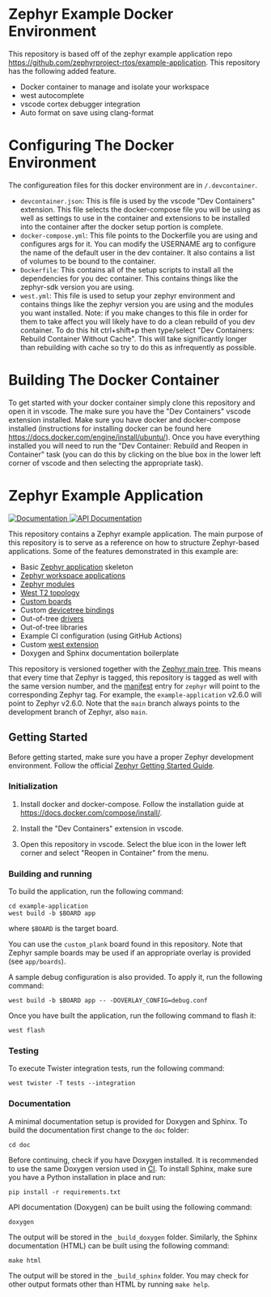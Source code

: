 # Zephyr Example Docker Environment

This repository is based off of the zephyr example application repo https://github.com/zephyrproject-rtos/example-application.
This repository has the following added feature.

- Docker container to manage and isolate your workspace
- west autocomplete
- vscode cortex debugger integration
- Auto format on save using clang-format

# Configuring The Docker Environment
The configureation files for this docker environment are in `/.devcontainer`.
- ``devcontainer.json``: This is file is used by the vscode "Dev Containers" extension.
    This file selects the docker-compose file you will be using as well as settings to
    use in the container and extensions to be installed into the container after
    the docker setup portion is complete.
- ``docker-compose.yml``: This file points to the Dockerfile you are using and configures
    args for it. You can modify the USERNAME arg to configure the name of the default user
    in the dev container. It also contains a list of volumes to be bound to the container.
- ``Dockerfile``: This contains all of the setup scripts to install all the dependencies
    for you dec container. This contains things like the zephyr-sdk version you are using.
- ``west.yml``: This file is used to setup your zephyr environment and contains things like
    the zephyr version you are using and the modules you want installed. Note: if you make
    changes to this file in order for them to take affect you will likely have to do a clean
    rebuild of you dev container. To do this hit ctrl+shift+p then type/select "Dev Containers:
    Rebuild Container Without Cache". This will take significantly longer than rebuilding
    with cache so try to do this as infrequently as possible.

# Building The Docker Container
To get started with your docker container simply clone this repository and open it
in vscode. The make sure you have the "Dev Containers" vscode extension installed.
Make sure you have docker and docker-compose installed (instructions for installing
docker can be found here https://docs.docker.com/engine/install/ubuntu/). Once you
have everything installed you will need to run the "Dev Container: Rebuild and
Reopen in Container" task (you can do this by clicking on the blue box in the lower
left corner of vscode and then selecting the appropriate task).

# Zephyr Example Application
 
<a href="https://zephyrproject-rtos.github.io/example-application">
  <img alt="Documentation" src="https://img.shields.io/badge/documentation-3D578C?logo=sphinx&logoColor=white">
</a>
<a href="https://zephyrproject-rtos.github.io/example-application/doxygen">
  <img alt="API Documentation" src="https://img.shields.io/badge/API-documentation-3D578C?logo=c&logoColor=white">
</a>

This repository contains a Zephyr example application. The main purpose of this
repository is to serve as a reference on how to structure Zephyr-based
applications. Some of the features demonstrated in this example are:

- Basic [Zephyr application][app_dev] skeleton
- [Zephyr workspace applications][workspace_app]
- [Zephyr modules][modules]
- [West T2 topology][west_t2]
- [Custom boards][board_porting]
- Custom [devicetree bindings][bindings]
- Out-of-tree [drivers][drivers]
- Out-of-tree libraries
- Example CI configuration (using GitHub Actions)
- Custom [west extension][west_ext]
- Doxygen and Sphinx documentation boilerplate

This repository is versioned together with the [Zephyr main tree][zephyr]. This
means that every time that Zephyr is tagged, this repository is tagged as well
with the same version number, and the [manifest](west.yml) entry for `zephyr`
will point to the corresponding Zephyr tag. For example, the `example-application`
v2.6.0 will point to Zephyr v2.6.0. Note that the `main` branch always
points to the development branch of Zephyr, also `main`.

[app_dev]: https://docs.zephyrproject.org/latest/develop/application/index.html
[workspace_app]: https://docs.zephyrproject.org/latest/develop/application/index.html#zephyr-workspace-app
[modules]: https://docs.zephyrproject.org/latest/develop/modules.html
[west_t2]: https://docs.zephyrproject.org/latest/develop/west/workspaces.html#west-t2
[board_porting]: https://docs.zephyrproject.org/latest/guides/porting/board_porting.html
[bindings]: https://docs.zephyrproject.org/latest/guides/dts/bindings.html
[drivers]: https://docs.zephyrproject.org/latest/reference/drivers/index.html
[zephyr]: https://github.com/zephyrproject-rtos/zephyr
[west_ext]: https://docs.zephyrproject.org/latest/develop/west/extensions.html

## Getting Started

Before getting started, make sure you have a proper Zephyr development
environment. Follow the official
[Zephyr Getting Started Guide](https://docs.zephyrproject.org/latest/getting_started/index.html).

### Initialization

1. Install docker and docker-compose. Follow the installation guide at https://docs.docker.com/compose/install/.

2. Install the "Dev Containers" extension in vscode.

3. Open this repository in vscode. Select the blue icon in the lower left corner and select "Reopen in Container" from the menu.



### Building and running

To build the application, run the following command:

```shell
cd example-application
west build -b $BOARD app
```

where `$BOARD` is the target board.

You can use the `custom_plank` board found in this
repository. Note that Zephyr sample boards may be used if an
appropriate overlay is provided (see `app/boards`).

A sample debug configuration is also provided. To apply it, run the following
command:

```shell
west build -b $BOARD app -- -DOVERLAY_CONFIG=debug.conf
```

Once you have built the application, run the following command to flash it:

```shell
west flash
```

### Testing

To execute Twister integration tests, run the following command:

```shell
west twister -T tests --integration
```

### Documentation

A minimal documentation setup is provided for Doxygen and Sphinx. To build the
documentation first change to the ``doc`` folder:

```shell
cd doc
```

Before continuing, check if you have Doxygen installed. It is recommended to
use the same Doxygen version used in [CI](.github/workflows/docs.yml). To
install Sphinx, make sure you have a Python installation in place and run:

```shell
pip install -r requirements.txt
```

API documentation (Doxygen) can be built using the following command:

```shell
doxygen
```

The output will be stored in the ``_build_doxygen`` folder. Similarly, the
Sphinx documentation (HTML) can be built using the following command:

```shell
make html
```

The output will be stored in the ``_build_sphinx`` folder. You may check for
other output formats other than HTML by running ``make help``.
